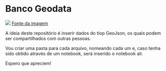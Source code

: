 # Banco Geodata

![](https://geomarketing.com/wp-content/uploads/2015/06/MMA-set-image.jpg)
[Fonte da imagem](https://geomarketing.com/historical-use-of-geo-data-lifted-walmart-dennys-store-visits) 

A ideia deste repositório é inserir dados do tiop GeoJson, os quais podem ser compartilhados com outras pessoas.

Vou criar uma pasta para cada arquivo, nomeando cada um e, caso tenha sido obtido através de um notebook, será inserido o notebook ali.

Espero que apreciem!


